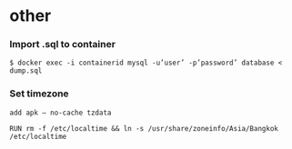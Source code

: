 # other

### Import .sql to container

```
$ docker exec -i containerid mysql -u’user’ -p’password’ database < dump.sql
```

### Set timezone

```
add apk — no-cache tzdata

RUN rm -f /etc/localtime && ln -s /usr/share/zoneinfo/Asia/Bangkok /etc/localtime
```